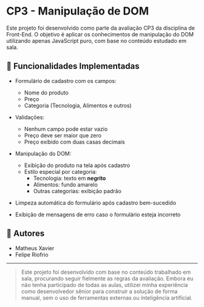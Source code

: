 # CP3 - Manipulação de DOM

Este projeto foi desenvolvido como parte da avaliação CP3 da disciplina de Front-End. O objetivo é aplicar os conhecimentos de manipulação do DOM utilizando apenas JavaScript puro, com base no conteúdo estudado em sala.

## 🔧 Funcionalidades Implementadas

- Formulário de cadastro com os campos:

  - Nome do produto
  - Preço
  - Categoria (Tecnologia, Alimentos e outros)

- Validações:

  - Nenhum campo pode estar vazio
  - Preço deve ser maior que zero
  - Preço exibido com duas casas decimais

- Manipulação do DOM:

  - Exibição do produto na tela após cadastro
  - Estilo especial por categoria:
    - Tecnologia: texto em **negrito**
    - Alimentos: fundo amarelo
    - Outras categorias: exibição padrão

- Limpeza automática do formulário após cadastro bem-sucedido
- Exibição de mensagens de erro caso o formulário esteja incorreto

## 👤 Autores

- Matheus Xavier
- Felipe Riofrio

---

> Este projeto foi desenvolvido com base no conteúdo trabalhado em sala, procurando seguir fielmente as regras da avaliação. Embora eu não tenha participado de todas as aulas, utilizei minha experiência como desenvolvedor sênior para construir a solução de forma manual, sem o uso de ferramentas externas ou inteligência artificial.
